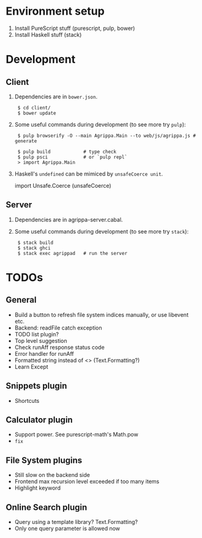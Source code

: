 # Environment setup

1. Install PureScript stuff (purescript, pulp, bower)
2. Install Haskell stuff (stack)

# Development

## Client

1. Dependencies are in `bower.json`.

        $ cd client/
        $ bower update

2. Some useful commands during development (to see more try `pulp`):

        $ pulp browserify -O --main Agrippa.Main --to web/js/agrippa.js # generate

        $ pulp build            # type check
        $ pulp psci             # or `pulp repl`
        > import Agrippa.Main

3. Haskell's `undefined` can be mimiced by `unsafeCoerce unit`.

    import Unsafe.Coerce (unsafeCoerce)

## Server

1. Dependencies are in agrippa-server.cabal.

2. Some useful commands during development (to see more try `stack`):

        $ stack build
        $ stack ghci
        $ stack exec agrippad   # run the server

# TODOs

## General

- Build a button to refresh file system indices manually, or use libevent etc.
- Backend: readFile catch exception
- TODO list plugin?
- Top level suggestion
- Check runAff response status code
- Error handler for runAff
- Formatted string instead of <> (Text.Formatting?)
- Learn Except

## Snippets plugin

- Shortcuts

## Calculator plugin

- Support power.  See purescript-math's Math.pow
- `fix`

## File System plugins

- Still slow on the backend side
- Frontend max recursion level exceeded if too many items
- Highlight keyword

## Online Search plugin

- Query using a template library?  Text.Formatting?
- Only one query parameter is allowed now

